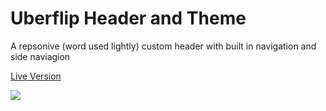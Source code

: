 # Uberflip Header and Theme

A repsonive (word used lightly) custom header with built in navigation and side naviagion

<p><a href="http://toolbox.igus.com/">Live Version</a></p>

<img src="https://s24.postimg.org/jq48ph7jp/uberflipscreenshot.png">
